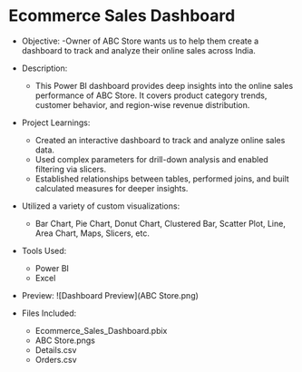 # Ecommerce Sales Dashboard

- Objective:
  -Owner of ABC Store wants us to help them create a dashboard to track and analyze their  online sales across India.

- Description:
  - This Power BI dashboard provides deep insights into the online sales performance of ABC Store. It covers product category trends, customer behavior, and region-wise revenue distribution.

- Project Learnings:
  - Created an interactive dashboard to track and analyze online sales data.
  - Used complex parameters for drill-down analysis and enabled filtering via slicers. 
  - Established relationships between tables, performed joins, and built calculated measures for deeper insights.
- Utilized a variety of custom visualizations:
  - Bar Chart, Pie Chart, Donut Chart, Clustered Bar, Scatter Plot, Line, Area Chart, Maps, Slicers, etc.

- Tools Used:
  - Power BI
  - Excel

- Preview:
  ![Dashboard Preview](ABC Store.png)

- Files Included:
  - Ecommerce_Sales_Dashboard.pbix
  - ABC Store.pngs
  - Details.csv
  - Orders.csv
